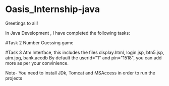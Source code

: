 # Oasis_Internship-java

Greetings to all!

In Java Development , I have completed the following tasks:

#Task 2 Number Guessing game  

#Task 3 Atm Interface, this includes the files display.html, login.jsp, btn5.jsp, atm.jpg, bank.accdb
	  By default the userid="1" and pin="1518", you can add more as per your convinience.

Note- You need to install JDk, Tomcat and MSAccess in order to run the projects

